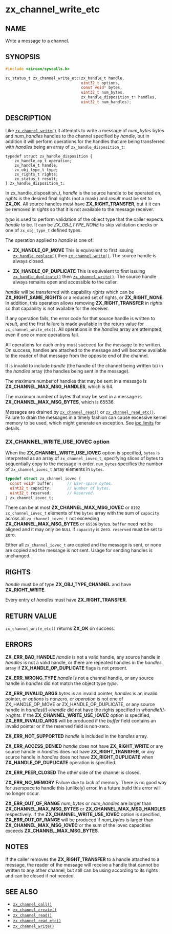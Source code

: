 # zx_channel_write_etc

## NAME

<!-- Updated by update-docs-from-fidl, do not edit. -->

Write a message to a channel.

## SYNOPSIS

<!-- Updated by update-docs-from-fidl, do not edit. -->

```c
#include <zircon/syscalls.h>

zx_status_t zx_channel_write_etc(zx_handle_t handle,
                                 uint32_t options,
                                 const void* bytes,
                                 uint32_t num_bytes,
                                 zx_handle_disposition_t* handles,
                                 uint32_t num_handles);
```

## DESCRIPTION

Like [`zx_channel_write()`] it attempts to write a message of *num_bytes*
bytes and *num_handles* handles to the channel specified by *handle*, but in
addition it will perform operations for the handles that are being
transferred with *handles* being an array of `zx_handle_disposition_t`:

```
typedef struct zx_handle_disposition {
    zx_handle_op_t operation;
    zx_handle_t handle;
    zx_obj_type_t type;
    zx_rights_t rights;
    zx_status_t result;
} zx_handle_disposition_t;
```
In zx_handle_disposition_t, *handle* is the source handle to be operated on,
*rights* is the desired final rights (not a mask) and *result* must be set
to **ZX_OK**. All source handles must have **ZX_RIGHT_TRANSFER**, but
it it can  be removed in *rights* so that it is not available to the message
receiver.

*type* is used to perform validation of the object type that the caller
expects *handle* to be. It can be *ZX_OBJ_TYPE_NONE* to skip validation
checks or one of `zx_obj_type_t` defined types.

The operation applied to *handle* is one of:

*   **ZX_HANDLE_OP_MOVE** This is equivalent to first issuing [`zx_handle_replace()`] then
     [`zx_channel_write()`]. The source handle is always closed.

*   **ZX_HANDLE_OP_DUPLICATE** This is equivalent to first issuing [`zx_handle_duplicate()`]
    then [`zx_channel_write()`]. The source handle always remains open and accessible to the
    caller.

*handle* will be transferred with capability *rights* which can be **ZX_RIGHT_SAME_RIGHTS**
or a reduced set of rights, or **ZX_RIGHT_NONE**. In addition, this operation allows removing
**ZX_RIGHT_TRANSFER** in *rights* so that capability is not available for the receiver.

If any operation fails, the error code for that source handle is written to *result*, and the
first failure is made available in the return value for `zx_channel_write_etc()`. All
operations in the *handles* array are attempted, even if one or more operations fail.

All operations for each entry must succeed for the message to be written. On success, handles
are attached to the message and will become available to the reader of that message from the
opposite end of the channel.

It is invalid to include *handle* (the handle of the channel being written to) in the
*handles* array (the handles being sent in the message).

The maximum number of handles that may be sent in a message is **ZX_CHANNEL_MAX_MSG_HANDLES**,
which is 64.

The maximum number of bytes that may be sent in a message is **ZX_CHANNEL_MAX_MSG_BYTES**,
which is 65536.

Messages are drained by [`zx_channel_read()`] or [`zx_channel_read_etc()`]. Failure to drain the
messages in a timely fashion can cause excessive kernel memory to be used, which might generate an
exception. See [ipc limits](/docs/concepts/kernel/ipc_limits.md) for details.

### ZX_CHANNEL_WRITE_USE_IOVEC option

When the **ZX_CHANNEL_WRITE_USE_IOVEC** option is specified, `bytes` is
interpreted as an array of `zx_channel_iovec_t`, specifying slices of bytes to
sequentially copy to the message in order. `num_bytes` specifies the number of
`zx_channel_iovec_t` array elements in `bytes`.

```c
typedef struct zx_channel_iovec {
  const void* buffer;      // User-space bytes.
  uint32_t capacity;       // Number of bytes.
  uint32_t reserved;       // Reserved.
} zx_channel_iovec_t;
```

There can be at most **ZX_CHANNEL_MAX_MSG_IOVEC** or `8192`
`zx_channel_iovec_t` elements of the `bytes` array with the sum of `capacity`
across all `zx_channel_iovec_t` not exceeding **ZX_CHANNEL_MAX_MSG_BYTES** or
`65536` bytes. `buffer` need not be aligned and it may only be `NULL` if
`capacity` is zero. `reserved` must be set to zero.

Either all `zx_channel_iovec_t` are copied and the message is sent, or none
are copied and the message is not sent. Usage for sending handles is unchanged.

## RIGHTS

<!-- Updated by update-docs-from-fidl, do not edit. -->

*handle* must be of type **ZX_OBJ_TYPE_CHANNEL** and have **ZX_RIGHT_WRITE**.

Every entry of *handles* must have **ZX_RIGHT_TRANSFER**.

## RETURN VALUE

`zx_channel_write_etc()` returns **ZX_OK** on success.

## ERRORS

**ZX_ERR_BAD_HANDLE**  *handle* is not a valid handle, any source handle in
*handles* is not a valid handle, or there are repeated handles
in the *handles* array if **ZX_HANDLE_OP_DUPLICATE** flags is not present.

**ZX_ERR_WRONG_TYPE**  *handle* is not a channel handle, or any source handle
in *handles* did not match the object type *type*.

**ZX_ERR_INVALID_ARGS**  *bytes* is an invalid pointer, *handles*
is an invalid pointer, or *options* is nonzero, or *operation* is not
one of ZX_HANDLE_OP_MOVE or ZX_HANDLE_OP_DUPLICATE, or any source
handle in *handles\[i\]->handle* did not have the rights specified in
*whandle\[i\]->rights*.
If the **ZX_CHANNEL_WRITE_USE_IOVEC** option is specified,
**ZX_ERR_INVALID_ARGS** will be produced if the *buffer* field contains an
invalid pointer or if the reserved field is non-zero.

**ZX_ERR_NOT_SUPPORTED**  *handle* is included in the *handles* array.

**ZX_ERR_ACCESS_DENIED**  *handle* does not have **ZX_RIGHT_WRITE** or
any source handle in *handles* does not have **ZX_RIGHT_TRANSFER**, or
any source handle in *handles* does not have **ZX_RIGHT_DUPLICATE** when
**ZX_HANDLE_OP_DUPLICATE** operation is specified.

**ZX_ERR_PEER_CLOSED**  The other side of the channel is closed.

**ZX_ERR_NO_MEMORY**  Failure due to lack of memory.
There is no good way for userspace to handle this (unlikely) error.
In a future build this error will no longer occur.

**ZX_ERR_OUT_OF_RANGE**  *num_bytes* or *num_handles* are larger than
**ZX_CHANNEL_MAX_MSG_BYTES** or **ZX_CHANNEL_MAX_MSG_HANDLES** respectively.
If the **ZX_CHANNEL_WRITE_USE_IOVEC** option is specified,
**ZX_ERR_OUT_OF_RANGE** will be produced if *num_bytes* is larger than
**ZX_CHANNEL_MAX_MSG_IOVEC** or the sum of the iovec capacities exceeds
**ZX_CHANNEL_MAX_MSG_BYTES**.

## NOTES

If the caller removes the **ZX_RIGHT_TRANSFER** to a handle attached
to a message, the reader of the message will receive a handle that cannot
be written to any other channel, but still can be using according to its
rights and can be closed if not needed.

## SEE ALSO

 - [`zx_channel_call()`]
 - [`zx_channel_create()`]
 - [`zx_channel_read()`]
 - [`zx_channel_read_etc()`]
 - [`zx_channel_write()`]

<!-- References updated by update-docs-from-fidl, do not edit. -->

[`zx_channel_call()`]: channel_call.md
[`zx_channel_create()`]: channel_create.md
[`zx_channel_read()`]: channel_read.md
[`zx_channel_read_etc()`]: channel_read_etc.md
[`zx_channel_write()`]: channel_write.md
[`zx_handle_duplicate()`]: handle_duplicate.md
[`zx_handle_replace()`]: handle_replace.md
